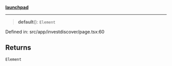 [**launchpad**](index.md)

***

> **default**(): `Element`

Defined in: src/app/investdiscover/page.tsx:60

## Returns

`Element`
